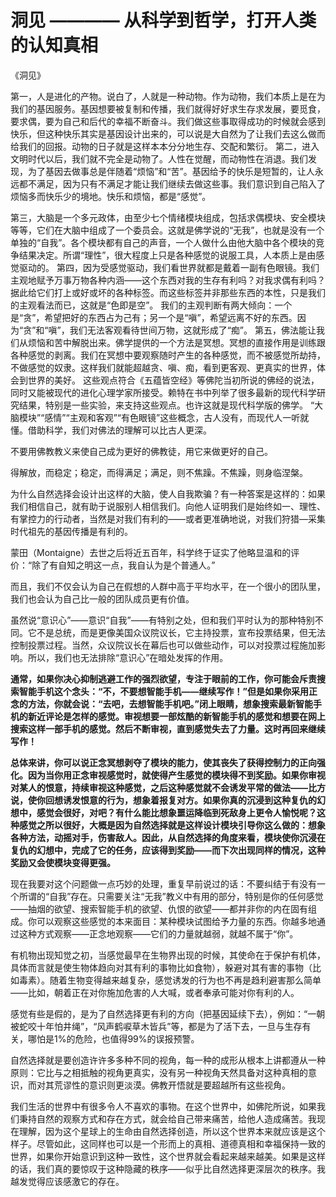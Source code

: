 # 洞见 ———— 从科学到哲学，打开人类的认知真相



《洞见》

第一，人是进化的产物。说白了，人就是一种动物。作为动物，我们本质上是在为我们的基因服务。基因想要被复制和传播，我们就得好好求生存求发展，要觅食，要求偶，要为自己和后代的幸福不断奋斗。我们做这些事取得成功的时候就会感到快乐，但这种快乐其实是基因设计出来的，可以说是大自然为了让我们去这么做而给我们的回报。动物的日子就是这样本本分分地生存、交配和繁衍。
第二，进入文明时代以后，我们就不完全是动物了。人性在觉醒，而动物性在消退。我们发现，为了基因去做事总是伴随着“烦恼”和“苦”。基因给予的快乐是短暂的，让人永远都不满足，因为只有不满足才能让我们继续去做这些事。我们意识到自己陷入了烦恼多而快乐少的境地。快乐和烦恼，都是“感觉”。

第三，大脑是一个多元政体，由至少七个情绪模块组成，包括求偶模块、安全模块等等，它们在大脑中组成了一个委员会。这就是佛学说的“无我”，也就是没有一个单独的“自我”。各个模块都有自己的声音，一个人做什么由他大脑中各个模块的竞争结果决定。所谓“理性”，很大程度上只是各种感觉的说服工具，人本质上是由感觉驱动的。
第四，因为受感觉驱动，我们看世界就都是戴着一副有色眼镜。我们主观地赋予万事万物各种内涵——这个东西对我的生存有利吗？对我求偶有利吗？据此给它们打上或好或坏的各种标签。而这些标签并非那些东西的本性，只是我们的主观看法而已，这就是“色即是空”。
我们的主观判断有两大倾向：一个是“贪”，希望把好的东西占为己有；另一个是“嗔”，希望远离不好的东西。因为“贪”和“嗔”，我们无法客观看待世间万物，这就形成了“痴”。
第五，佛法能让我们从烦恼和苦中解脱出来。佛学提供的一个方法是冥想。冥想的直接作用是训练跟各种感觉的剥离。我们在冥想中要观察随时产生的各种感觉，而不被感觉所劫持，不做感觉的奴隶。这样我们就能超越贪、嗔、痴，看到更客观、更真实的世界，体会到世界的美好。
这些观点符合《五蕴皆空经》等佛陀当初所说的佛经的说法，同时又能被现代的进化心理学家所接受。赖特在书中列举了很多最新的现代科学研究结果，特别是一些实验，来支持这些观点。也许这就是现代科学版的佛学。
“大脑模块”“感情”“主观和客观”“有色眼镜”这些概念，古人没有，而现代人一听就懂。借助科学，我们对佛法的理解可以比古人更深。


不要用佛教教义来使自己成为更好的佛教徒，用它来做更好的自己。


得解放，而稳定；稳定，而得满足；满足，则不焦躁。不焦躁，则身临涅槃。


为什么自然选择会设计出这样的大脑，使人自我欺骗？有一种答案是这样的：如果我们相信自己，就有助于说服别人相信我们。向他人证明我们是始终如一、理性、有掌控力的行动者，当然是对我们有利的——或者更准确地说，对我们狩猎—采集时代祖先的基因传播是有利的。


蒙田（Montaigne）去世之后将近五百年，科学终于证实了他略显温和的评价：“除了有自知之明这一点，我自认为是个普通人。”

而且，我们不仅会认为自己在假想的人群中高于平均水平，在一个很小的团队里，我们也会认为自己比一般的团队成员更有价值。


虽然说“意识心”——意识“自我”——有特别之处，但和我们平时认为的那种特别不同。它不是总统，而是更像美国众议院议长，它主持投票，宣布投票结果，但无法控制投票过程。当然，众议院议长在幕后也可以做些动作，可以对投票过程施加影响。所以，我们也无法排除“意识心”在暗处发挥的作用。


**通常，如果你决心抑制逃避工作的强烈欲望，专注于眼前的工作，你可能会斥责搜索智能手机这个念头：“不，不要想智能手机——继续写作！”但是如果你采用正念的方法，你就会说：“去吧，去想智能手机吧。”闭上眼睛，想象搜索最新智能手机的新近评论是怎样的感觉。审视想要一部炫酷的新智能手机的感觉和想要在网上搜索这样一部手机的感觉。然后不断审视，直到感觉失去了力量。这时再回来继续写作！** 

**总体来讲，你可以说正念冥想剥夺了模块的能力，使其丧失了获得控制力的正向强化。因为当你用正念审视感觉时，就使得产生感觉的模块得不到奖励。如果你审视对某人的恨意，持续审视这种感觉，之后这种感觉就不会诱发平常的做法——比方说，使你回想诱发恨意的行为，想象着报复对方。如果你真的沉浸到这种复仇的幻想中，感觉会很好，对吧？有什么能比想象噩运降临到死敌身上更令人愉悦呢？这种感觉之所以很好，大概是因为自然选择就是这样设计模块引导你这么做的：想象各种方法，动摇对手，伤害敌人。因此，从自然选择的角度来看，模块使你沉浸在复仇的幻想中，完成了它的任务，应该得到奖励——而下次出现同样的情况，这种奖励又会使模块变得更强。** 


现在我要对这个问题做一点巧妙的处理，重复早前说过的话：不要纠结于有没有一个所谓的“自我”存在。只需要关注“无我”教义中有用的部分，特别是你的任何感觉——抽烟的欲望、搜索智能手机的欲望、仇恨的欲望——都并非你的内在固有组成。你可以观察这些感觉的本来面目：某种模块试图给予力量的东西。你越多地通过这种方式观察——正念地观察——它们的力量就越弱，就越不属于“你”。


有机物出现知觉之初，当感觉最早在生物界出现的时候，其使命在于保护有机体，具体而言就是使生物体趋向对其有利的事物比如食物），躲避对其有害的事物（比如毒素）。随着生物变得越来越复杂，感觉诱发的行为也不再是趋利避害那么简单——比如，朝着正在对你施加危害的人大喊，或者奉承可能对你有利的人。

感觉有些是假的，是为了自然选择更有利的方向（把基因延续下去），例如：“一朝被蛇咬十年怕井绳”，“风声鹤唳草木皆兵”等，都是为了活下去，一旦与生存有关，哪怕是1%的危险，也值得99%的误报预警。

自然选择就是要创造许许多多种不同的视角，每一种的成形从根本上讲都遵从一种原则：它比与之相抵触的视角更真实，没有另一种视角天然具备对这种真相的意识，而对其荒谬性的意识则更淡漠。佛教开悟就是要超越所有这些视角。

我们生活的世界中有很多令人不喜欢的事物。在这个世界中，如佛陀所说，如果我们秉持自然的观察方式和存在方式，就会给自己带来痛苦，给他人造成痛苦。我现在理解，因为这个星球上的生命由自然选择创造，所以这个世界本来就应该是这个样子。尽管如此，这同样也可以是一个形而上的真相、道德真相和幸福保持一致的世界，如果你开始意识到这种一致性，这个世界就会看起来越来越美。如果是这样的话，我们真的要惊叹于这种隐藏的秩序——似乎比自然选择更深层次的秩序。我越发觉得应该感激它的存在。
